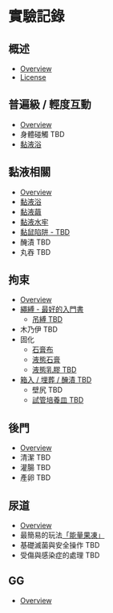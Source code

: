 實驗記錄
===
概述
---
- [Overview](overview.md)
- [License](LICENSE.md)

普遍級 / 輕度互動
---
- [Overview](general_overview.md)
- 身體碰觸 TBD
- [黏液浴](slime_bath.md)

黏液相關
---
- [Overview](slime_overview.md)
- [黏液浴](slime_bath.md)
- [黏液繭](slime_cocoon.md)
- [黏液水牢](slime_dungeon.md)
- [黏鼠陷阱 - TBD](sticky_trap.md)
- 醃漬 TBD
- 丸吞 TBD

拘束
---
- [Overview](bandage_overview.md)
- [繩縛 - 最好的入門書](https://24h.pchome.com.tw/books/prod/DJAM2O-A79533522)
  - [吊縛 TBD](hanging.md)
- 木乃伊 TBD
- 固化
  - [石膏布](plaster_roll.md)
  - [液態石膏](plaster_liquid.md)
  - [液態乳膠 TBD](latex_liquid.md)
- [箱入 / 埋葬 / 醃漬 TBD](box.md)
  - 壁尻 TBD
  - [試管培養皿 TBD](tube.md)

後門
---
- [Overview](backdoor_overview.md)
- 清潔 TBD
- 灌腸 TBD
- 產卵 TBD


尿道
---
- [Overview](urethra_overview.md)
- 最簡易的玩法[「能量果凍」](urethra_jelly.md)
- 基礎滅菌與安全操作 TBD
- 受傷與感染症的處理 TBD

GG
---
- [Overview](gg_overview.md)